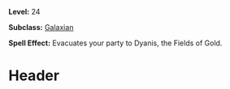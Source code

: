 <!-- TITLE: Spell: Evacuate: Dyanis -->
<!-- SUBTITLE:  -->

**Level:** 24

**Subclass:** [Galaxian](galaxian)

**Spell Effect:** Evacuates your party to Dyanis, the Fields of Gold.

# Header